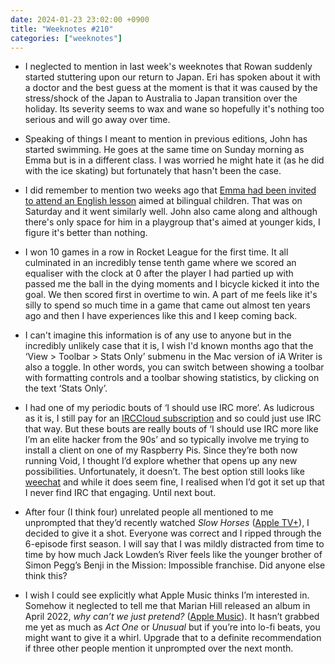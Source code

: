```yaml
---
date: 2024-01-23 23:02:00 +0900
title: "Weeknotes #210"
categories: ["weeknotes"]
---
```


- I neglected to mention in last week's weeknotes that Rowan suddenly started stuttering upon our return to Japan. Eri has spoken about it with a doctor and the best guess at the moment is that it was caused by the stress/shock of the Japan to Australia to Japan transition over the holiday. Its severity seems to wax and wane so hopefully it's nothing too serious and will go away over time.

- Speaking of things I meant to mention in previous editions, John has started swimming. He goes at the same time on Sunday morning as Emma but is in a different class. I was worried he might hate it (as he did with the ice skating) but fortunately that hasn't been the case.

- I did remember to mention two weeks ago that [Emma had been invited to attend an English lesson](https://updates.inqk.net/post/1704808740.html) aimed at bilingual children. That was on Saturday and it went similarly well. John also came along and although there's only space for him in a playgroup that's aimed at younger kids, I figure it's better than nothing.

- I won 10 games in a row in Rocket League for the first time. It all culminated in an incredibly tense tenth game where we scored an equaliser with the clock at 0 after the player I had partied up with passed me the ball in the dying moments and I bicycle kicked it into the goal. We then scored first in overtime to win. A part of me feels like it's silly to spend so much time in a game that came out almost ten years ago and then I have experiences like this and I keep coming back.

- I can't imagine this information is of any use to anyone but in the incredibly unlikely case that it is, I wish I'd known months ago that the ‘View > Toolbar > Stats Only’ submenu in the Mac version of iA Writer is also a toggle. In other words, you can switch between showing a toolbar with formatting controls and a toolbar showing statistics, by clicking on the text ‘Stats Only’.

- I had one of my periodic bouts of ‘I should use IRC more’. As ludicrous as it is, I still pay for an [IRCCloud subscription](https://www.irccloud.com/pricing) and so could just use IRC that way. But these bouts are really bouts of ‘I should use IRC more like I’m an elite hacker from the 90s’ and so typically involve me trying to install a client on one of my Raspberry Pis. Since they’re both now running Void, I thought I’d explore whether that opens up any new possibilities. Unfortunately, it doesn’t. The best option still looks like [weechat](https://weechat.org) and while it does seem fine, I realised when I’d got it set up that I never find IRC that engaging. Until next bout.

- After four (I think four) unrelated people all mentioned to me unprompted that they’d recently watched _Slow Horses_ ([Apple TV+](https://tv.apple.com/us/show/slow-horses/umc.cmc.2szz3fdt71tl1ulnbp8utgq5o)), I decided to give it a shot. Everyone was correct and I ripped through the 6-episode first season. I will say that I was mildly distracted from time to time by how much Jack Lowden’s River feels like the younger brother of Simon Pegg’s Benji in the Mission: Impossible franchise. Did anyone else think this?

- I wish I could see explicitly what Apple Music thinks I’m interested in. Somehow it neglected to tell me that Marian Hill released an album in April 2022, _why can’t we just pretend?_ ([Apple Music](https://music.apple.com/us/album/why-cant-we-just-pretend/1616749174)). It hasn’t grabbed me yet as much as _Act One_ or _Unusual_ but if you’re into lo-fi beats, you might want to give it a whirl. Upgrade that to a definite recommendation if three other people mention it unprompted over the next month.
